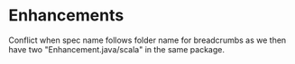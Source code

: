 # Enhancements

Conflict when spec name follows folder name for breadcrumbs as we then have two "Enhancement.java/scala" in the same package.
